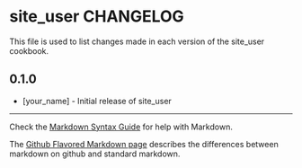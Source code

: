 site_user CHANGELOG
===================

This file is used to list changes made in each version of the site_user cookbook.

0.1.0
-----
- [your_name] - Initial release of site_user

- - -
Check the [Markdown Syntax Guide](http://daringfireball.net/projects/markdown/syntax) for help with Markdown.

The [Github Flavored Markdown page](http://github.github.com/github-flavored-markdown/) describes the differences between markdown on github and standard markdown.
